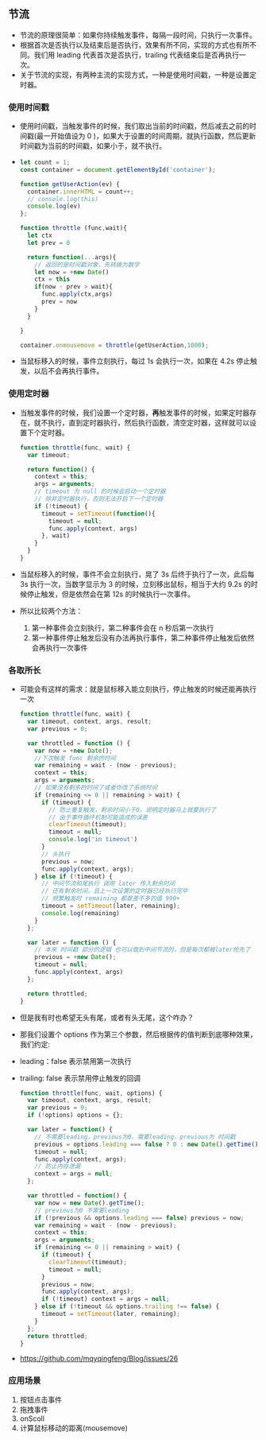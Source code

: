 ## 节流

- 节流的原理很简单：如果你持续触发事件，每隔一段时间，只执行一次事件。
- 根据首次是否执行以及结束后是否执行，效果有所不同，实现的方式也有所不同。我们用 leading 代表首次是否执行，trailing 代表结束后是否再执行一次。
- 关于节流的实现，有两种主流的实现方式，一种是使用时间戳，一种是设置定时器。

### 使用时间戳

- 使用时间戳，当触发事件的时候，我们取出当前的时间戳，然后减去之前的时间戳(最一开始值设为 0 )，如果大于设置的时间周期，就执行函数，然后更新时间戳为当前的时间戳，如果小于，就不执行。

- ```js
  let count = 1;
  const container = document.getElementById('container');
  
  function getUserAction(ev) {
    container.innerHTML = count++;
    // console.log(this)
    console.log(ev)
  };
  
  function throttle (func,wait){
    let ctx
    let prev = 0
  
    return function(...args){
      // 返回的是时间戳对象，先转换为数字
      let now = +new Date()
      ctx = this
      if(now - prev > wait){
        func.apply(ctx,args)
        prev = now
      }
    }
  
  }
  
  container.onmousemove = throttle(getUserAction,1000);
  ```

- 当鼠标移入的时候，事件立刻执行，每过 1s 会执行一次，如果在 4.2s 停止触发，以后不会再执行事件。

### 使用定时器

- 当触发事件的时候，我们设置一个定时器，**再**触发事件的时候，如果定时器存在，就不执行，直到定时器执行，然后执行函数，清空定时器，这样就可以设置下个定时器。

  ```js
  function throttle(func, wait) {
    var timeout;
  
    return function() {
      context = this;
      args = arguments;
      // timeout 为 null 的时候会启动一个定时器
      // 除非定时器执行，否则无法开启下一个定时器
      if (!timeout) {
        timeout = setTimeout(function(){
          timeout = null;
          func.apply(context, args)
        }, wait)
      }
    }
  }
  ```

- 当鼠标移入的时候，事件不会立刻执行，晃了 3s 后终于执行了一次，此后每 3s 执行一次，当数字显示为 3 的时候，立刻移出鼠标，相当于大约 9.2s 的时候停止触发，但是依然会在第 12s 的时候执行一次事件。

- 所以比较两个方法：

  1. 第一种事件会立刻执行，第二种事件会在 n 秒后第一次执行
  2. 第一种事件停止触发后没有办法再执行事件，第二种事件停止触发后依然会再执行一次事件

### 各取所长

- 可能会有这样的需求：就是鼠标移入能立刻执行，停止触发的时候还能再执行一次

  ```js
  function throttle(func, wait) {
    var timeout, context, args, result;
    var previous = 0;
  
    var throttled = function () {
      var now = +new Date();
      //下次触发 func 剩余的时间
      var remaining = wait - (now - previous);
      context = this;
      args = arguments;
      // 如果没有剩余的时间了或者你改了系统时间
      if (remaining <= 0 || remaining > wait) {
        if (timeout) {
          // 防止重复触发，剩余时间小于0，说明定时器马上就要执行了
          // 由于事件循环机制可能造成的误差
          clearTimeout(timeout);
          timeout = null;
          console.log('in timeout')
        }
        // 头执行
        previous = now;
        func.apply(context, args);
      } else if (!timeout) {
        // 中间节流和尾执行 调用 later 传入剩余时间
        // 还有剩余时间，且上一次设置的定时器已经执行完毕
        // 频繁触发时 remaining 都是差不多的值 990+
        timeout = setTimeout(later, remaining);
        console.log(remaining)
      }
    };
  
    var later = function () {
      // 本来 时间戳 部分的逻辑 也可以做到中间节流的，但是每次都被later抢先了
      previous = +new Date();
      timeout = null;
      func.apply(context, args)
    };
  
    return throttled;
  }
  ```

- 但是我有时也希望无头有尾，或者有头无尾，这个咋办？

- 那我们设置个 options 作为第三个参数，然后根据传的值判断到底哪种效果，我们约定:

- leading：false 表示禁用第一次执行

- trailing: false 表示禁用停止触发的回调

  ```js
  function throttle(func, wait, options) {
    var timeout, context, args, result;
    var previous = 0;
    if (!options) options = {};
  
    var later = function() {
      // 不需要leading，previous为0，需要leading，previous为 时间戳
      previous = options.leading === false ? 0 : new Date().getTime();
      timeout = null;
      func.apply(context, args);
      // 防止内存泄漏
      context = args = null;
    };
  
    var throttled = function() {
      var now = new Date().getTime();
      // previous为0 不需要leading
      if (!previous && options.leading === false) previous = now;
      var remaining = wait - (now - previous);
      context = this;
      args = arguments;
      if (remaining <= 0 || remaining > wait) {
        if (timeout) {
          clearTimeout(timeout);
          timeout = null;
        }
        previous = now;
        func.apply(context, args);
        if (!timeout) context = args = null;
      } else if (!timeout && options.trailing !== false) {
        timeout = setTimeout(later, remaining);
      }
    };
    return throttled;
  }
  ```

- https://github.com/mqyqingfeng/Blog/issues/26

### 应用场景

1. 按钮点击事件
2. 拖拽事件
3. onScoll
4. 计算鼠标移动的距离(mousemove)

## 